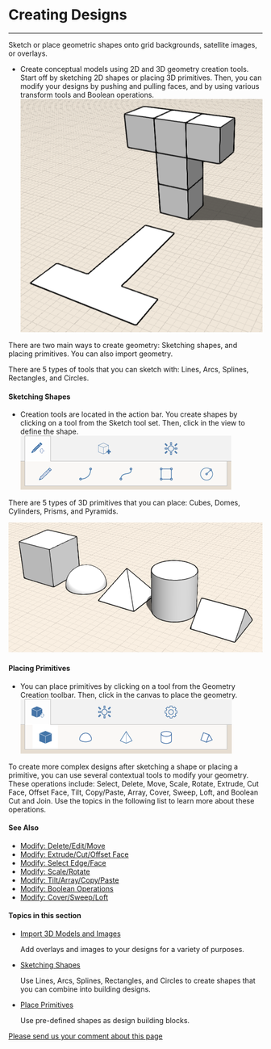 # Creating Designs

----

Sketch or place geometric shapes onto grid backgrounds, satellite images, or overlays.
 
* Create conceptual models using 2D and 3D geometry creation tools. Start off by sketching 2D shapes or placing 3D primitives. Then, you can modify your designs by pushing and pulling faces, and by using various transform tools and Boolean operations. ![](Images/GUID-3E873180-70F5-4CBB-8293-D935A709EA52-low.png)

There are two main ways to create geometry: Sketching shapes, and placing primitives. You can also import geometry.

There are 5 types of tools that you can sketch with: Lines, Arcs, Splines, Rectangles, and Circles.

#### Sketching Shapes

* Creation tools are located in the action bar. You create shapes by clicking on a tool from the Sketch tool set. Then, click in the view to define the shape.![](Images/GUID-1013F3AF-1F01-47D6-91FC-F9FAF60802EA-low.png)

There are 5 types of 3D primitives that you can place: Cubes, Domes, Cylinders, Prisms, and Pyramids.

![](Images/GUID-D7198AD2-9AC0-49EE-B6D7-3A467D0DCF68-low.png)

#### Placing Primitives

* You can place primitives by clicking on a tool from the Geometry Creation toolbar. Then, click in the canvas to place the geometry.![](Images/GUID-64BB4908-639E-4A56-BA99-7241421CF82F-low.png)

To create more complex designs after sketching a shape or placing a primitive, you can use several contextual tools to modify your geometry. These operations include: Select, Delete, Move, Scale, Rotate, Extrude, Cut Face, Offset Face, Tilt, Copy/Paste, Array, Cover, Sweep, Loft, and Boolean Cut and Join. Use the topics in the following list to learn more about these operations.

#### See Also

* [Modify: Delete/Edit/Move ](GUID-F44A60C1-81A3-4503-ABCC-8BFDFF69821E.htm)
* [Modify: Extrude/Cut/Offset Face ](GUID-5E8DE07B-FD96-4BAE-8453-8AA4E5DFAD59.htm)
* [Modify: Select Edge/Face ](GUID-E4C3BC1E-CA94-4CB9-BEB2-BC67947E9266.htm)
* [Modify: Scale/Rotate ](GUID-6644BA4C-9FD2-493B-91A2-689F0EA391AA.htm)
* [Modify: Tilt/Array/Copy/Paste ](GUID-F11AF77F-E8DB-4C4B-A1A9-9E00821BE236.htm)
* [Modify: Boolean Operations ](GUID-4A0EBA07-8236-494C-906C-03505C3477CA.htm)
* [Modify: Cover/Sweep/Loft ](GUID-7C8EF316-B6BE-4D28-8233-3488213F2637.htm)

  

#### Topics in this section

* [Import 3D Models and Images ](GUID-DCFD67BF-ADEF-4AB5-A27F-9ADBE771D4CC.htm)
    
    Add overlays and images to your designs for a variety of purposes.
* [Sketching Shapes](GUID-7B0D99CD-C802-4BA8-9E78-B24F94640AFB.htm)
    
    Use Lines, Arcs, Splines, Rectangles, and Circles to create shapes that you can combine into building designs.
* [Place Primitives](GUID-26EFC7DE-D98F-4D6A-85AF-ACE2D81FF253.htm)
    
    Use pre-defined shapes as design building blocks.

[Please send us your comment about this page](#)